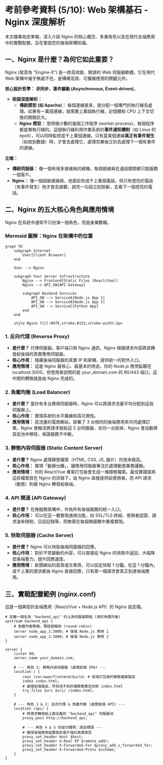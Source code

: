 # 考前參考資料 (5/10): Web 架構基石 - Nginx 深度解析

本文檔專為您準備，深入介紹 Nginx 的核心概念、多重角色以及在現代全端應用中的實戰配置，旨在鞏固您的後端架構知識。

## 一、Nginx 是什麼？為何它如此重要？

Nginx (發音為 "Engine-X") 是一款高效能、開源的 Web 伺服器軟體。它在現代 Web 架構中幾乎無處不在，是構建高效、可擴展應用的關鍵元件。

**核心設計哲學：** **非同步、事件驅動 (Asynchronous, Event-driven)**。

- **術語深度解析：**
  - **傳統模型 (如 Apache)：** 每個連線進來，就分配一個專門的執行緒去處理。如果有一萬個連線，就需要上萬個執行緒，記憶體和 CPU 上下文切換的開銷巨大。
  - **Nginx 模型：** 使用極少數的幾個工作程序 (worker process)，每個程序都是單執行緒的。這個執行緒利用作業系統的**事件通知機制**（如 Linux 的 epoll），可以同時監控成千上萬個連線。只有當某個連線**真正有事件發生**（如收到數據）時，才會去處理它，處理完畢後立刻去處理下一個有事件的連線。

**比喻：**

- **傳統伺服器：** 像一個有很多接線員的總機，每個接線員在通話期間都只能服務一個客戶。
- **Nginx：** 像一個超級接線員，他面前有成千上萬個電話，但只有燈亮的電話（有事件發生）他才會去接聽，說完一句話立刻掛斷，去看下一個燈亮的電話。

## 二、Nginx 的五大核心角色與應用情境

Nginx 在系統中通常不只扮演一個角色，而是身兼數職。

### Mermaid 圖解：Nginx 在架構中的位置

```mermaid
graph TD
    subgraph Internet
        User[Client Browser]
    end

    User --> Nginx

    subgraph Your Server Infrastructure
        Nginx --> Frontend[Static Files (React/Vue)]
        Nginx --> API_GW{API Gateway}

        subgraph Backend Services
            API_GW --> ServiceA[Node.js App 1]
            API_GW --> ServiceB[Node.js App 2]
            API_GW --> ServiceC[Python App]
        end
    end

    style Nginx fill:#9f9,stroke:#333,stroke-width:2px
```

### 1. 反向代理 (Reverse Proxy)

- **是什麼？** 代理伺服器。客戶端只與 Nginx 通訊，Nginx 根據請求內容將其轉發給後端的真實應用伺服器。
- **核心作用：** 隱藏後端伺服器的真實 IP 和架構，提供統一的對外入口。
- **應用情境：** 這是 Nginx 最核心、最基本的用途。你的 Node.js 應用監聽在 localhost:3000，但使用者訪問的是 your_domain.com 的 80/443 端口，這中間的轉換就是由 Nginx 完成的。

### 2. 負載均衡 (Load Balancer)

- **是什麼？** 當你有多台應用伺服器時，Nginx 可以將請求流量平均分配到這些伺服器上。
- **核心作用：** 實現系統的水平擴展和高可用性。
- **應用情境：** 高流量的電商網站，部署了 3 台相同的後端應用來共同處理訂單。Nginx 會輪流將請求發給這 3 台伺服器，任何一台掛掉，Nginx 會自動將其從池中移除，保證服務不中斷。

### 3. 靜態內容伺服器 (Static Content Server)

- **是什麼？** Nginx 處理靜態檔案（HTML, CSS, JS, 圖片）的效率極高。
- **核心作用：** 實現「動靜分離」，讓應用伺服器專注於處理動態業務邏輯。
- **應用情境：** 你的 React/Vue 專案打包後會生成一堆靜態檔案。最佳實踐是將這些檔案放在 Nginx 的目錄下，由 Nginx 直接提供給使用者。而 API 請求（動態）則被 Nginx 轉發給後端。

### 4. API 閘道 (API Gateway)

- **是什麼？** 在微服務架構中，作為所有後端服務的統一入口。
- **核心作用：** 可以在這一層實現通用功能，如 SSL/TLS 終結、使用者認證、請求速率限制、日誌記錄等，而無需在每個微服務中重複實現。

### 5. 快取伺服器 (Cache Server)

- **是什麼？** Nginx 可以快取後端伺服器的回應。
- **核心作用：** 對於不常變動的內容，可以直接從 Nginx 的快取中返回，大幅降低後端壓力，提升回應速度。
- **應用情境：** 新聞網站的首頁或文章頁，可以設定快取 1 分鐘。在這 1 分鐘內，成千上萬的請求都由 Nginx 直接回應，只有第一個請求會真正到達後端應用。

## 三、實戰配置範例 (nginx.conf)

這是一個典型的全端應用（React/Vue + Node.js API）的 Nginx 設定檔。

```nginx
# 定義一個名為 "backend_api" 的上游伺服器群組 (用於負載均衡)
upstream backend_api {
    # 負載均衡策略，預設是輪詢 (round-robin)
    server node_app_1:3000; # 後端 Node.js 應用 1
    server node_app_2:3000; # 後端 Node.js 應用 2
}

server {
    listen 80;
    server_name your_domain.com;

    # --- 角色 3: 靜態內容伺服器 (處理前端 SPA) ---
    location / {
        root /var/www/frontend/build; # 前端打包後的靜態檔案路徑
        index index.html;
        # 處理前端路由，所有找不到的檔案都重定向到 index.html
        try_files $uri $uri/ /index.html;
    }

    # --- 角色 1 & 2: 反向代理 & 負載均衡 (處理後端 API) ---
    location /api/ {
        # 將請求轉發給上面定義的 "backend_api" 伺服器池
        proxy_pass http://backend_api;

        # --- 角色 4 & 5 的部分體現：設定標頭 ---
        # 確保後端應用能獲取到客戶端的真實資訊
        proxy_set_header Host $host;
        proxy_set_header X-Real-IP $remote_addr;
        proxy_set_header X-Forwarded-For $proxy_add_x_forwarded_for;
        proxy_set_header X-Forwarded-Proto $scheme;
    }
}
```
